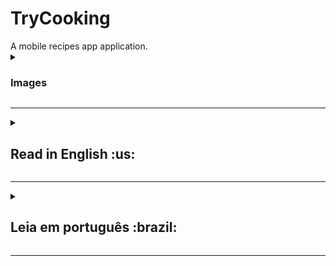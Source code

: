 <h1>TryCooking</h1>
A mobile recipes app application.

<details>
  <summary><h3>Images</h3></summary><br />
  <img src="https://github.com/celso-rodrigo/TryCooking/blob/main/src/images/gif1.gif" alt="Project first gif" width="295px" height="520">
  <img src="https://github.com/celso-rodrigo/TryCooking/blob/main/src/images/gif2.gif" alt="Project second gif" width="295px" height="520">
  <img src="https://github.com/celso-rodrigo/TryCooking/blob/main/src/images/gif3.gif" alt="Project third gif" width="295px" height="520">
</details>

***

<details>
  <summary><h2>Read in English :us:</h2></summary><br />
  <h3>About</h3>
	<p>This application was originally developed together with <a href="https://github.com/iagoassis21" target="_blank">Iago Gonçalves</a>, <a href="https://github.com/celso-rodrigo" target="_blank">Celso Rodrigo</a>, <a href="https://github.com/Kauan-Leite" target="_blank">Kauan Leite</a>, and <a href="https://github.com/flippelt" target="_blank">Felipe Lippelt</a> as the final project of the front-end module of <a href="https://www.betrybe.com" target="_blank">Trybe</a>. Our goal was to practice everything we have learned so far, soft and hard skills, to prove our skills and take the next step in our careers as developers.</p>
  <p>I am very happy with the result that my group achieved. Although we didn't know each other well before the development of this project, we had great teamwork and managed to deliver the project with 100% of the requirements within the regular stipulated deadline.</p>
	<br/>
	<h3>My main contribution to this project was:</h3>
	<ul>
		<li>Header</li>
		<li>Search Bar</li>
    <li>Favorites page</li>
		<li>CSS - Pair Programming with <a href="https://github.com/celso-rodrigo" target="_blank">Celso Rodrigo</a>, <a href="https://github.com/Kauan-Leite" target="_blank">Kauan Leite</a></li>
	</ul>
	<p>Despite being primarily responsible for these parts, we all help and support each other a lot. There is a little bit of each other's touch throughout the project.</p>
	<br/>
  <h3>Functionalities</h3>
  <ul>
    <li>Login page</li>
    <li>Main page (foods and drinks)</li>
    <li>Filters by category, name, and type.</li>
    <li>Recipe Specifications Page</li>
    <li>Share/favorite buttons</li>
    <li>Recipe in progress</li>
    <li>Favorites page</li>
    <li>Finished recipes page</li>
    <li>Profile page</li>
  </ul>  
  <br/>
  <h3>Installation guide</h3> 
  <ol>
    <li>
      <p>Clone the repository</p>
      <pre>git clone git@github.com:mateussousaa/project-trycooking.git</pre>
    </li>
    <li>
      <p>Open the repository folder</p>
    </li>
    <li>
      <p>Install NPM packages</p>
      <pre>npm install</pre>
    </li>
    <li>
      <p>Start the project</p>
      <pre>npm start</pre>
    </li>
  </ol>
</details>

***

<details>
	<summary><h2>Leia em português :brazil:</h2></summary><br />
	<h3>Sobre</h3>
	<p>Está aplicação foi originalmente desenvolvida em conjunto com <a href="https://github.com/iagoassis21" target="_blank">Iago Gonçalves</a>, <a href="https://github.com/celso-rodrigo" target="_blank">Celso Rodrigo</a>, <a href="https://github.com/Kauan-Leite" target="_blank">Kauan Leite</a>, e <a href="https://github.com/flippelt" target="_blank">Felipe Lippelt</a> como projeto final do módulo de front-end da <a href="https://www.betrybe.com" target="_blank">Trybe</a>. Nosso objetivo era colocar em prática tudo que aprendemos até aquele momento, seja em soft ou hard skills, para provar nossas competências e dar o próximo passo na nossa formação como dev.</p>
	<p>Fico muito feliz com o resultado que meu grupo alcançou, apesar de não nos conhecermos bem anteriormente ao desenvolvimento deste projeto, fizemos um ótimo trabalho em equipe e conseguimos entregar o projeto com 100% dos requisitos durante o prazo regular estipulado.</p>
	<br/>
	<h3>Minha principal contribuição nesse projeto foi:</h3>
	<ul>
		<li>Header</li>
		<li>Barra de Busca</li>
		<li>Tela de Receitas Favoritas</li> 
		<li>CSS - Pair programming com <a href="https://github.com/celso-rodrigo" target="_blank">Celso Rodrigo</a> e <a href="https://github.com/Kauan-Leite" target="_blank">Kauan Leite</a></li>
	</ul>
	<p>Apesar de ser o principal responsável por essas partes, todos nós nos ajudamos e apoiamos muito. Existe um pouco do toque de cada um em todo o projeto.</p>
	<br/>
	<h3>Funcionalidades:</h3>
	<ul>
		<li>Página de login</li>
		<li>Página principal de receitas (comidas/bebidas)</li>
		<li>Filtros por categoria e nome e tipo</li> 
		<li>Página de detalhes da receita</li>
		<li>Botões de compartilhar/favoritar</li>
		<li>Página de receita em progresso</li>
		<li>Página de favoritos</li>
		<li>Página de concluídos</li>
		<li>Página de perfil</li>
	</ul>
	<br/>
	<h3>Guia de instalação</h3> 
	<ol>
		<li>
		<p>Clone o repositório</p>
		<pre>git clone git@github.com:mateussousaa/project-trycooking.git</pre>
		</li>
		<li>
		<p>Abra a pasta do repositório</p>
		</li>
		<li>
		<p>Instale as dependências</p>
		<pre>npm install</pre>
		</li>
		<li>
		<p>Inicie o projeto</p>
		<pre>npm start</pre>
		</li>
	</ol>
</details>

***
